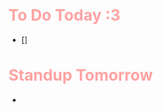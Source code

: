 # <font color="#ffa2a2">To Do Today :3</font>
- [] 
# <font color="#ffa2a2" by>Standup Tomorrow</font>
- 